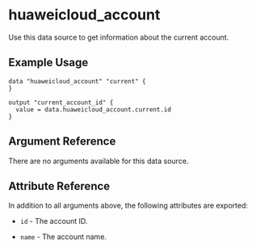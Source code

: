 # huaweicloud_account

Use this data source to get information about the current account.

## Example Usage

```hcl
data "huaweicloud_account" "current" {
}

output "current_account_id" {
  value = data.huaweicloud_account.current.id
}
```

## Argument Reference

There are no arguments available for this data source.

## Attribute Reference

In addition to all arguments above, the following attributes are exported:

* `id` - The account ID.

* `name` - The account name.

